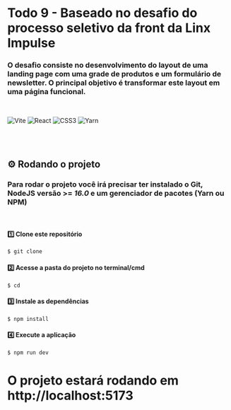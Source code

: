 # Todo 9 - Baseado no desafio do processo seletivo da front da Linx Impulse

### O desafio consiste no desenvolvimento do layout de uma landing page com uma grade de produtos e um formulário de newsletter. O principal objetivo é transformar este layout em uma página funcional.

<br>

![Vite](https://img.shields.io/badge/vite-%23646CFF.svg?style=for-the-badge&logo=vite&logoColor=white)
![React](https://img.shields.io/badge/react-%2320232a.svg?style=for-the-badge&logo=react&logoColor=%2361DAFB)
![CSS3](https://img.shields.io/badge/css3-%231572B6.svg?style=for-the-badge&logo=css3&logoColor=white)
![Yarn](https://img.shields.io/badge/yarn-%232C8EBB.svg?style=for-the-badge&logo=yarn&logoColor=white)

<br>
<br>

## ⚙️ Rodando o projeto

### Para rodar o projeto você irá precisar ter instalado o Git, NodeJS versão >= _16.0_ e um gerenciador de pacotes **(Yarn ou NPM)**

<br>

#### 1️⃣ Clone este repositório
```$ git clone ```

#### 2️⃣ Acesse a pasta do projeto no terminal/cmd
```$ cd ```

#### 3️⃣ Instale as dependências
```$ npm install```

#### 4️⃣ Execute a aplicação
```$ npm run dev```

# O projeto estará rodando em http://localhost:5173
```
